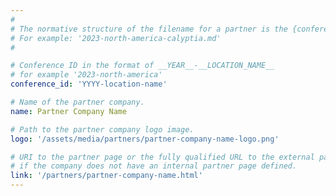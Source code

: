 ```yaml
---
#
# The normative structure of the filename for a partner is the {conference_id}-partner-company-name.md
# For example: '2023-north-america-calyptia.md'
#

# Conference ID in the format of __YEAR__-__LOCATION_NAME__
# for example '2023-north-america'
conference_id: 'YYYY-location-name'

# Name of the partner company.
name: Partner Company Name

# Path to the partner company logo image.
logo: '/assets/media/partners/partner-company-name-logo.png'

# URI to the partner page or the fully qualified URL to the external partner site
# if the company does not have an internal partner page defined.
link: '/partners/partner-company-name.html'
---
```

